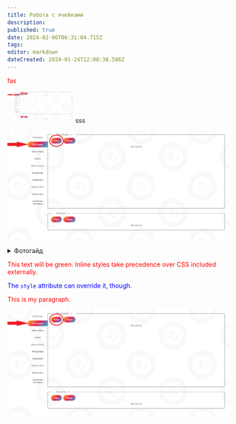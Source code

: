 ```yaml
---
title: Работа с ячейками
description: 
published: true
date: 2024-02-06T06:31:04.715Z
tags: 
editor: markdown
dateCreated: 2024-01-24T12:08:38.586Z
---
```



fas
<style>
  img.big {cursor: pointer; max-width: 150px; transition: max-width 0.5s ease;}
  img.big:hover {max-width: 75px;}
</style>


<img class="big" src="/files/Pastedimage20240126134630.png">
sss




[![Alt текст](/files/Pastedimage20240126134630.png)](#)
<style>
  # {cursor: pointer; max-width: 150px; transition: max-width 0.5s ease;}
  # {max-width: 75px;}
</style>


<details>
<summary>Фотогайд</summary>
<br>
<img style="{cursor: pointer; max-width: 150px; transition: max-width 0.5s ease;}" src=[![Alt текст](/files/Pastedimage20240126134630.png)](#)>
</details>


<style>
  p {
    color: #26b72b;
  }
</style>

<p>This text will be green. Inline styles take precedence over CSS included externally.</p>

<p style="color: blue">The <code>style</code> attribute can override it, though.</p>

<html lang="en-US">
  <head>
    <meta charset="UTF-8" />
    <title>Test page</title>
    <style>
      p {
        color: red;
      }
    </style>
  </head>
  <body>
    <p>This is my paragraph.</p>
  </body>
</html>


<img src="/files/Pastedimage20240126134630.png" alt="Your Photo" style="transition: transform 0.3s; cursor: pointer;" onmouseover="this.style.transform='scale(1.1)';" onmouseout="this.style.transform='scale(1)';">
